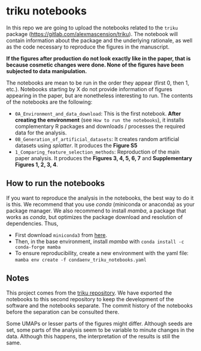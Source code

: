 # triku notebooks
In this repo we are going to upload the notebooks related to the `triku` package (https://gitlab.com/alexmascension/triku). The notebook will contain information about the package and the underlying rationale, as well as the code necessary to reproduce the figures in the manuscript. 

**If the figures after production do not look exactly like in the paper, that is because cosmetic changes were done. None of the figures have been subjected to data manipulation.**

The notebooks are mean to be run in the order they appear (first 0, then 1, etc.). Notebooks starting by X do not provide information of figures appearing in the paper, but are nonetheless interesting to run. The contents of the notebooks are the following:
* `0A_Environment_and_data_download`: This is the first notebook. **After creating the environment** (see `How to run the notebooks`), it installs complementary R packages and downloads / processes the required data for the analysis.
* `0B_Generation_of_artificial_datasets`: It creates random artificial datasets using *splatter*. It produces the **Figure S5**
* `1_Comparing_feature_selection_methods`: Reproduction of the main paper analysis. It produces the **Figures 3, 4, 5, 6, 7** and **Supplementary Figures 1, 2, 3, 4**.

## How to run the notebooks
If you want to reproduce the analysis in the notebooks, the best way to do it is this. We recommend that you use *conda* (miniconda or anaconda) as your package manager. We also recommend to install *mamba*, a package that works as *conda*, but optimizes the package download and resolution of dependencies. Thus,
* First download `miniconda3` from [here](https://docs.conda.io/en/latest/miniconda.html).
* Then, in the base environment, install *mamba* with `conda install -c conda-forge mamba`
* To ensure reproducibility, create a new environment with the yaml file: `mamba env create -f condaenv_triku_notebooks.yaml`

## Notes
This project comes from the [triku repository](https://gitlab.com/alexmascension/triku). We have exported the notebooks to this second repository to keep the development of the software and the notebooks separate. The commit history of the notebooks before the separation can be consulted there.

Some UMAPs or lesser parts of the figures might differ. Although seeds are set, some parts of the analysis seem to be variable to minute changes in the data. Although this happens, the interpretation of the results is still the same.
